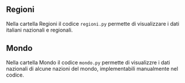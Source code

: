## Regioni
Nella cartella Regioni il codice `regioni.py` permette di visualizzare i dati italiani nazionali e regionali.

## Mondo
Nella cartella Mondo il codice `mondo.py` permette di visualizzre i dati nazionali di alcune nazioni del mondo, implementabili manualmente nel codice.
